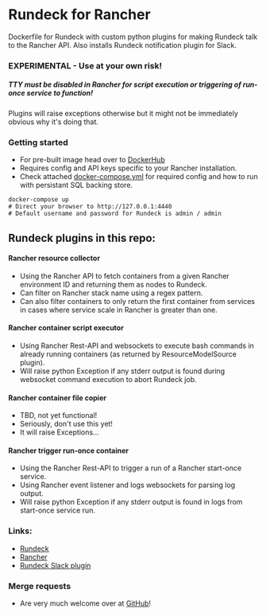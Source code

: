 # Rundeck for Rancher

Dockerfile for Rundeck with custom python plugins for making Rundeck talk to the Rancher API.
Also installs Rundeck notification plugin for Slack.

### EXPERIMENTAL - Use at your own risk!

##### TTY must be disabled in Rancher for script execution or triggering of run-once service to function!
Plugins will raise exceptions otherwise but it might not be immediately obvious why it's doing that.

### Getting started
- For pre-built image head over to [DockerHub](https://hub.docker.com/r/kallqvist/rundeck-rancher/)
- Requires config and API keys specific to your Rancher installation.
- Check attached [docker-compose.yml](https://github.com/kallqvist/rundeck-rancher/blob/master/docker-compose.yml) for required config and how to run with persistant SQL backing store.
```
docker-compose up
# Direct your browser to http://127.0.0.1:4440
# Default username and password for Rundeck is admin / admin
```

## Rundeck plugins in this repo:
#### Rancher resource collector
- Using the Rancher API to fetch containers from a given Rancher environment ID and returning them as nodes to Rundeck.
- Can filter on Rancher stack name using a regex pattern.
- Can also filter containers to only return the first container from services in cases where service scale in Rancher is greater than one.

#### Rancher container script executor
- Using Rancher Rest-API and websockets to execute bash commands in already running containers (as returned by ResourceModelSource plugin).
- Will raise python Exception if any stderr output is found during websocket command execution to abort Rundeck job.

#### Rancher container file copier
- TBD, not yet functional!
- Seriously, don't use this yet!
- It will raise Exceptions...

#### Rancher trigger run-once container
- Using the Rancher Rest-API to trigger a run of a Rancher start-once service.
- Using Rancher event listener and logs websockets for parsing log output.
- Will raise python Exception if any stderr output is found in logs from start-once service run.


### Links:
- [Rundeck](http://rundeck.org/)
- [Rancher](http://rancher.com/rancher/)
- [Rundeck Slack plugin](https://github.com/higanworks/rundeck-slack-incoming-webhook-plugin)

### Merge requests
- Are very much welcome over at [GitHub](https://github.com/kallqvist/rundeck-rancher)!
